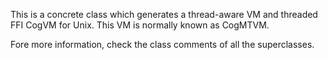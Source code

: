 This is a concrete class which generates a thread-aware VM and threaded FFI CogVM for Unix. This VM is normally known as CogMTVM.

Fore more information, check the class comments of all the superclasses.
